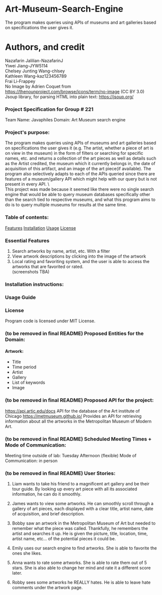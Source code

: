 # Art-Museum-Search-Engine
The program makes queries using APIs of museums and art galleries based on specifications the user gives it.

# Authors, and credit 
Nazafarin Jalilian-NazafarinJ \
Yiwei Jiang-JYW5114 \
Chelsey Junting Wang-chlsey \
Kathleen Wang-kaz123456789 \
Frai Li-Frappey \
No Image by Adrien Coquet from https://thenounproject.com/browse/icons/term/no-image (CC BY 3.0) \
Jsoup library, for parsing HTML into plain text: https://jsoup.org/ 

### Project Specification for Group # 221
Team Name: Javaphiles 
Domain:
Art Museum search engine

### Project's purpose:
The program makes queries using APIs of museums and art galleries based on specifications the user gives it 
(e.g. The artist, whether a piece of art is on view in the museum) in the form of filters or searching for 
specific names, etc. and returns a collection of the art pieces as well as details such as the Artist credited, 
the museum which it currently belongs in, the date of acquisition of this artifact, 
and an image of the art piece(if available). The program also selectively adapts to each of the APIs queried 
since there are features of a museum/gallery API which might help with our query but is not present in every API. \ \
This project was made because it seemed like there were no single search engine that would be able to query museum 
databases specifically other than the search tied to respective museums, and what this program aims to do is to 
query multiple museums for results at the same time.

### Table of contents:
[Features](?tab=readme-ov-file#essential-features)
[Installation](?tab=readme-ov-file#installation-instructions)
[Usage](?tab=readme-ov-file#usage-guide)
[License](?tab=readme-ov-file#license)

### Essential Features
1. Search artworks by name, artist, etc. With a filter 
2. View artwork descriptions by clicking into the image of the artwork
3. Local rating and favoriting system, and the user is able to access the artworks that are favorited or rated. \
   (screenshots TBA)

### Installation instructions: 


### Usage Guide


### License
Program code is licensed under MIT License.

### (to be removed in final README) Proposed Entities for the Domain:
#### Artwork: 
- Title
- Time period
- Artist
- Gallery
- List of keywords
- Image

### (to be removed in final README) Proposed API for the project:
https://api.artic.edu/docs
API for the database of the Art institute of Chicago
https://metmuseum.github.io/ 
Provides an API for retrieving information about all the artworks in the Metropolitan Museum of Modern Art.

### (to be removed in final README) Scheduled Meeting Times + Mode of Communication:
Meeting time outside of lab: Tuesday Afternoon (flexible)
Mode of Communication: in person

### (to be removed in final README) User Stories:

1. Liam wants to take his friend to a magnificent art gallery and be their tour guide. By looking up every art piece with all its associated information, he can do it smoothly.

2. James wants to view some artworks. He can smoothly scroll through a gallery of art pieces, each displayed with a clear title, artist name, date of acquisition, and brief description.

3. Bobby saw an artwork in the Metropolitan Museum of Art but needed to remember what the piece was called. Thankfully, he remembers the artist and searches it up. He is given the picture, title, location, time, artist name, etc… of the potential pieces it could be.

4. Emily uses our search engine to find artworks. She is able to favorite the ones she likes.

5. Anna wants to rate some artworks. She is able to rate them out of 5 stars. She is also able to change her mind and rate it a different score later.

6. Robby sees some artworks he REALLY hates. He is able to leave hate comments under the artwork page.
